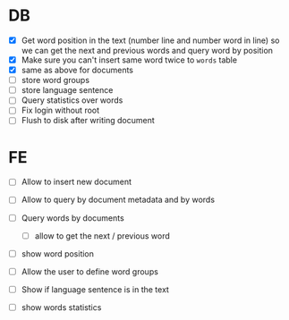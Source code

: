 # DB
- [x] Get word position in the text (number line and number word in line) so we can get the next and previous words and query word by position
- [x] Make sure you can't insert same word twice to `words` table
- [x] same as above for documents
- [ ] store word groups
- [ ] store language sentence
- [ ] Query statistics over words
- [ ] Fix login without root
- [ ] Flush to disk after writing document
# FE
- [ ] Allow to insert new document
- [ ] Allow to query by document metadata and by words
- [ ] Query words by documents
    - [ ]  allow to get the next / previous word
- [ ] show word position
- [ ] Allow the user to define word groups
- [ ] Show if language sentence is in the text
- [ ] show words statistics

